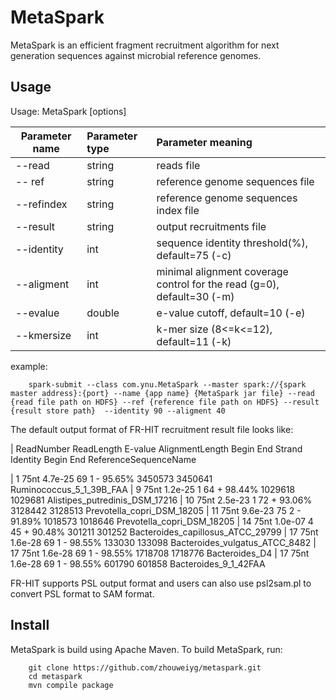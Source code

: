 MetaSpark
===========
MetaSpark is an efficient fragment recruitment algorithm for next generation sequences against microbial reference genomes.


Usage
-----

Usage:   MetaSpark [options]

| Parameter name | Parameter type | Parameter meaning |
| ----- | :---- | :----- |
| --read |string	| reads file |
| -- ref | 	string |	reference genome sequences file |
| --refindex |	string |	reference genome sequences index file |
| --result | 	string |	output recruitments file |
| --identity |	int | 	sequence identity threshold(%), default=75 (-c) |
| --aligment |	int |	minimal alignment coverage control for the read (g=0), default=30 (-m) |
| --evalue | 	double |	e-value cutoff, default=10 (-e) |
| --kmersize |	int |	k-mer size (8<=k<=12), default=11 (-k) |


example:

        spark-submit --class com.ynu.MetaSpark --master spark://{spark master address}:{port} --name {app name} {MetaSpark jar file} --read {read file path on HDFS} --ref {reference file path on HDFS} --result {result store path}  --identity 90 --aligment 40


The default output format of FR-HIT recruitment result file looks like:

|  ReadNumber	ReadLength	E-value	AlignmentLength	Begin	End	Strand	Identity	Begin	End  ReferenceSequenceName

| 1	75nt	4.7e-25	69	1	-	95.65%	3450573	3450641	Ruminococcus_5_1_39B_FAA
| 9	75nt	1.2e-25	1	64	+	98.44%	1029618	1029681	Alistipes_putredinis_DSM_17216
| 10	75nt	2.5e-23	1	72	+	93.06%	3128442	3128513	Prevotella_copri_DSM_18205
| 11	75nt	9.6e-23	75	2	-	91.89%	1018573	1018646	Prevotella_copri_DSM_18205
| 14	75nt	1.0e-07	4	45	+	90.48%	301211	301252	Bacteroides_capillosus_ATCC_29799
| 17	75nt	1.6e-28	69	1	-	98.55%	133030	133098	Bacteroides_vulgatus_ATCC_8482
| 17	75nt	1.6e-28	69	1	-	98.55%	1718708	1718776	Bacteroides_D4
| 17	75nt	1.6e-28	69	1	-	98.55%	601790	601858	Bacteroides_9_1_42FAA

FR-HIT supports PSL output format and users can also use psl2sam.pl to convert PSL format to SAM format.

Install
--------

MetaSpark is build using Apache Maven. To build MetaSpark, run:

        git clone https://github.com/zhouweiyg/metaspark.git
        cd metaspark
        mvn compile package




